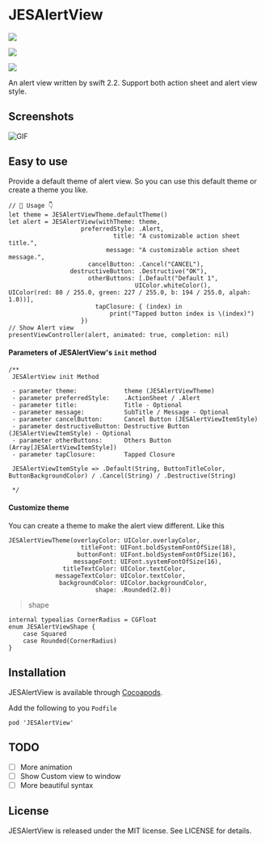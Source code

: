 # JESAlertView

<p align="center">

<!--<a href="https://github.com/Carthage/Carthage/"><img src="https://img.shields.io/badge/Carthage-compatible-4BC51D.svg?style=flat"></a>-->

<a href="http://cocoadocs.org/docsets/JESAlertView"><img src="https://img.shields.io/badge/pod-v0.0.1-blue.svg"></a>

<a href="https://raw.githubusercontent.com/ShiWeiCN/JESAlertView/master/LICENSE"><img src="https://img.shields.io/badge/license-MIT-000000.svg"></a>

<a href="http://cocoadocs.org/docsets/Kingfisher"><img src="https://img.shields.io/badge/platform-ios 8.0+-lightgrey.svg"></a>

</p>

An alert view written by swift 2.2. Support both action sheet and alert view style.

## Screenshots

![GIF](http://7xie11.com1.z0.glb.clouddn.com/demo.gif)

## Easy to use

Provide a default theme of alert view. So you can use this default theme or create a theme you like.

	// 🌟 Usage 👇
	let theme = JESAlertViewTheme.defaultTheme()
	let alert = JESAlertView(withTheme: theme, 
						preferredStyle: .Alert, 
							     title: "A customizable action sheet title.", 
							   message: "A customizable action sheet message.", 
						  cancelButton: .Cancel("CANCEL"),
				     destructiveButton: .Destructive("OK"), 
				          otherButtons: [.Default("Default 1",
				                       UIColor.whiteColor(),
	UIColor(red: 80 / 255.0, green: 227 / 255.0, b: 194 / 255.0, alpah: 1.0))], 
				            tapClosure: { (index) in
				          		print("Tapped button index is \(index)")
                     	})
	// Show Alert view
	presentViewController(alert, animated: true, completion: nil)
	
#### Parameters of JESAlertView's `init` method

	/**
     JESAlertView init Method
     
     - parameter theme:             theme (JESAlertViewTheme)
     - parameter preferredStyle:    .ActionSheet / .Alert
     - parameter title:             Title - Optional
     - parameter message:           SubTitle / Message - Optional
     - parameter cancelButton:      Cancel Button (JESAlertViewItemStyle)
     - parameter destructiveButton: Destructive Button (JESAlertViewItemStyle) - Optional
     - parameter otherButtons:      Others Button (Array[JESAlertViewItemStyle])
     - parameter tapClosure:        Tapped Closure
     
     JESAlertViewItemStyle => .Default(String, ButtonTitleColor, ButtonBackgroundColor) / .Cancel(String) / .Destructive(String)
     
     */
#### Customize theme

You can create a theme to make the alert view different. Like this

	JESAlertViewTheme(overlayColor: UIColor.overlayColor,
                        titleFont: UIFont.boldSystemFontOfSize(18),
                       buttonFont: UIFont.boldSystemFontOfSize(16),
                      messageFont: UIFont.systemFontOfSize(16),
                   titleTextColor: UIColor.textColor,
                 messageTextColor: UIColor.textColor,
                  backgroundColor: UIColor.backgroundColor,
                            shape: .Rounded(2.0))

> shape 

	internal typealias CornerRadius = CGFloat
	enum JESAlertViewShape {
     	case Squared
     	case Rounded(CornerRadius)
	}

## Installation

JESAlertView is available through [Cocoapods](https://cocoapods.org/).

Add the following to you `Podfile`

	pod 'JESAlertView'

## TODO

- [ ] More animation
- [ ] Show Custom view to window
- [ ] More beautiful syntax

## License

JESAlertView is released under the MIT license. See LICENSE for details.

